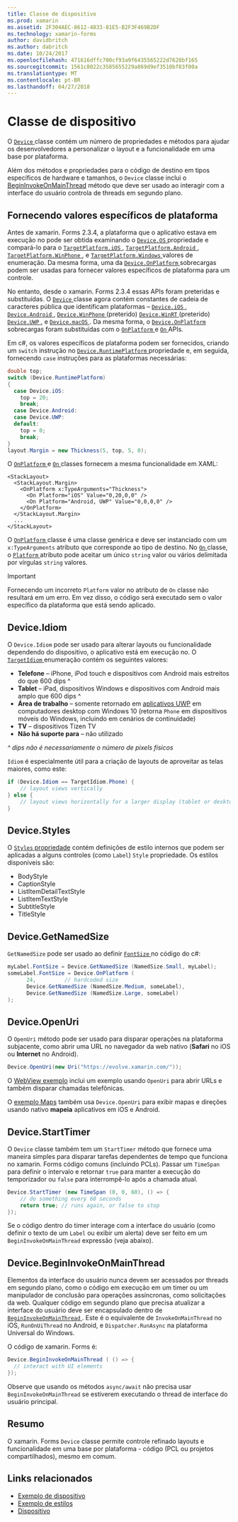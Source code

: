 ```yaml
---
title: Classe de dispositivo
ms.prod: xamarin
ms.assetid: 2F304AEC-8612-4833-81E5-B2F3F469B2DF
ms.technology: xamarin-forms
author: davidbritch
ms.author: dabritch
ms.date: 10/24/2017
ms.openlocfilehash: 471616dffc700cf93a9f6435565222d7628bf165
ms.sourcegitcommit: 1561c8022c3585655229a869d9ef3510bf83f00a
ms.translationtype: MT
ms.contentlocale: pt-BR
ms.lasthandoff: 04/27/2018
---
```

# <a name="device-class"></a>Classe de dispositivo

O [ `Device` ](https://developer.xamarin.com/api/type/Xamarin.Forms.Device/) classe contém um número de propriedades e métodos para ajudar os desenvolvedores a personalizar o layout e a funcionalidade em uma base por plataforma.

Além dos métodos e propriedades para o código de destino em tipos específicos de hardware e tamanhos, o `Device` classe inclui o [BeginInvokeOnMainThread](#Device_BeginInvokeOnMainThread) método que deve ser usado ao interagir com a interface do usuário controla de threads em segundo plano.

<a name="providing-platform-values" />

## <a name="providing-platform-specific-values"></a>Fornecendo valores específicos de plataforma

Antes de xamarin. Forms 2.3.4, a plataforma que o aplicativo estava em execução no pode ser obtida examinando o [ `Device.OS` ](https://developer.xamarin.com/api/property/Xamarin.Forms.Device.OS/) propriedade e compará-lo para o [ `TargetPlatform.iOS` ](https://developer.xamarin.com/api/field/Xamarin.Forms.TargetPlatform.iOS/), [ `TargetPlatform.Android` ](https://developer.xamarin.com/api/field/Xamarin.Forms.TargetPlatform.Android/), [ `TargetPlatform.WinPhone` ](https://developer.xamarin.com/api/field/Xamarin.Forms.TargetPlatform.WinPhone/), e [ `TargetPlatform.Windows` ](https://developer.xamarin.com/api/field/Xamarin.Forms.TargetPlatform.Windows/) valores de enumeração. Da mesma forma, uma da [ `Device.OnPlatform` ](https://developer.xamarin.com/api/member/Xamarin.Forms.Device.OnPlatform/p/System.Action/System.Action/System.Action/System.Action/) sobrecargas podem ser usadas para fornecer valores específicos de plataforma para um controle.

No entanto, desde o xamarin. Forms 2.3.4 essas APIs foram preteridas e substituídas. O [ `Device` ](https://developer.xamarin.com/api/type/Xamarin.Forms.Device/) classe agora contém constantes de cadeia de caracteres pública que identificam plataformas – [ `Device.iOS` ](https://developer.xamarin.com/api/field/Xamarin.Forms.Device.iOS/), [ `Device.Android` ](https://developer.xamarin.com/api/field/Xamarin.Forms.Device.Android/), [ `Device.WinPhone` ](https://developer.xamarin.com/api/field/Xamarin.Forms.Device.WinPhone/) (preterido) [ `Device.WinRT` ](https://developer.xamarin.com/api/field/Xamarin.Forms.Device.WinRT/) (preterido) [ `Device.UWP` ](https://developer.xamarin.com/api/field/Xamarin.Forms.Device.UWP/), e [ `Device.macOS` ](https://developer.xamarin.com/api/field/Xamarin.Forms.Device.macOS/). Da mesma forma, o [ `Device.OnPlatform` ](https://developer.xamarin.com/api/member/Xamarin.Forms.Device.OnPlatform/p/System.Action/System.Action/System.Action/System.Action/) sobrecargas foram substituídas com o [ `OnPlatform` ](https://developer.xamarin.com/api/type/Xamarin.Forms.OnPlatform%3CT%3E/) e [ `On` ](https://developer.xamarin.com/api/type/Xamarin.Forms.On/) APIs.

Em c#, os valores específicos de plataforma podem ser fornecidos, criando um `switch` instrução no [ `Device.RuntimePlatform` ](https://developer.xamarin.com/api/property/Xamarin.Forms.Device.RuntimePlatform/) propriedade e, em seguida, fornecendo `case` instruções para as plataformas necessárias:

```csharp
double top;
switch (Device.RuntimePlatform)
{
  case Device.iOS:
    top = 20;
    break;
  case Device.Android:
  case Device.UWP:
  default:
    top = 0;
    break;
}
layout.Margin = new Thickness(5, top, 5, 0);
```

O [ `OnPlatform` ](https://developer.xamarin.com/api/type/Xamarin.Forms.OnPlatform%3CT%3E/) e [ `On` ](https://developer.xamarin.com/api/type/Xamarin.Forms.On/) classes fornecem a mesma funcionalidade em XAML:

```xaml
<StackLayout>
  <StackLayout.Margin>
    <OnPlatform x:TypeArguments="Thickness">
      <On Platform="iOS" Value="0,20,0,0" />
      <On Platform="Android, UWP" Value="0,0,0,0" />
    </OnPlatform>
  </StackLayout.Margin>
  ...
</StackLayout>
```

O [ `OnPlatform` ](https://developer.xamarin.com/api/type/Xamarin.Forms.OnPlatform%3CT%3E/) classe é uma classe genérica e deve ser instanciado com um `x:TypeArguments` atributo que corresponde ao tipo de destino. No [ `On` ](https://developer.xamarin.com/api/type/Xamarin.Forms.On/) classe, o [ `Platform` ](https://developer.xamarin.com/api/property/Xamarin.Forms.On.Platform/) atributo pode aceitar um único `string` valor ou vários delimitada por vírgulas `string` valores.

> [!IMPORTANT]
> Fornecendo um incorreto `Platform` valor no atributo de `On` classe não resultará em um erro. Em vez disso, o código será executado sem o valor específico da plataforma que está sendo aplicado.

<a name="Device_Idiom" />

## <a name="deviceidiom"></a>Device.Idiom

O `Device.Idiom` pode ser usado para alterar layouts ou funcionalidade dependendo do dispositivo, o aplicativo está em execução no. O [ `TargetIdiom` ](https://developer.xamarin.com/api/type/Xamarin.Forms.TargetIdiom/) enumeração contém os seguintes valores:

-  **Telefone** – iPhone, iPod touch e dispositivos com Android mais estreitos do que 600 dips ^
-  **Tablet** – iPad, dispositivos Windows e dispositivos com Android mais amplo que 600 dips ^
-  **Área de trabalho** – somente retornado em [aplicativos UWP](~/xamarin-forms/platform/windows/installation/index.md) em computadores desktop com Windows 10 (retorna `Phone` em dispositivos móveis do Windows, incluindo em cenários de continuidade)
-  **TV** – dispositivos Tizen TV
-  **Não há suporte para** – não utilizado

*^ dips não é necessariamente o número de pixels físicos*

`Idiom` é especialmente útil para a criação de layouts de aproveitar as telas maiores, como este:

```csharp
if (Device.Idiom == TargetIdiom.Phone) {
    // layout views vertically
} else {
    // layout views horizontally for a larger display (tablet or desktop)
}
```

<a name="Device_Styles" />

## <a name="devicestyles"></a>Device.Styles

O [ `Styles` propriedade](~/xamarin-forms/user-interface/styles/index.md) contém definições de estilo internos que podem ser aplicadas a alguns controles (como `Label`) `Style` propriedade. Os estilos disponíveis são:

* BodyStyle
* CaptionStyle
* ListItemDetailTextStyle
* ListItemTextStyle
* SubtitleStyle
* TitleStyle

<a name="Device_GetNamedSize" />

## <a name="devicegetnamedsize"></a>Device.GetNamedSize

`GetNamedSize` pode ser usado ao definir [ `FontSize` ](~/xamarin-forms/user-interface/text/fonts.md) no código do c#:

```csharp
myLabel.FontSize = Device.GetNamedSize (NamedSize.Small, myLabel);
someLabel.FontSize = Device.OnPlatform (
      24,         // hardcoded size
      Device.GetNamedSize (NamedSize.Medium, someLabel),
      Device.GetNamedSize (NamedSize.Large, someLabel)
);
```

<a name="Device_OpenUri" />

## <a name="deviceopenuri"></a>Device.OpenUri

O `OpenUri` método pode ser usado para disparar operações na plataforma subjacente, como abrir uma URL no navegador da web nativo (**Safari** no iOS ou **Internet** no Android).

```csharp
Device.OpenUri(new Uri("https://evolve.xamarin.com/"));
```

O [WebView exemplo](https://github.com/xamarin/xamarin-forms-samples/blob/master/WorkingWithWebview/WorkingWithWebview/WebAppPage.cs) inclui um exemplo usando `OpenUri` para abrir URLs e também disparar chamadas telefônicas.

O [exemplo Maps](https://github.com/xamarin/xamarin-forms-samples/blob/master/WorkingWithMaps/WorkingWithMaps/MapAppPage.cs) também usa `Device.OpenUri` para exibir mapas e direções usando nativo **mapeia** aplicativos em iOS e Android.

<a name="Device_StartTimer" />

## <a name="devicestarttimer"></a>Device.StartTimer

O `Device` classe também tem um `StartTimer` método que fornece uma maneira simples para disparar tarefas dependentes de tempo que funciona no xamarin. Forms código comuns (incluindo PCLs). Passar um `TimeSpan` para definir o intervalo e retornar `true` para manter a execução do temporizador ou `false` para interrompê-lo após a chamada atual.

```csharp
Device.StartTimer (new TimeSpan (0, 0, 60), () => {
    // do something every 60 seconds
    return true; // runs again, or false to stop
});
```

Se o código dentro do timer interage com a interface do usuário (como definir o texto de um `Label` ou exibir um alerta) deve ser feito em um `BeginInvokeOnMainThread` expressão (veja abaixo).

<a name="Device_BeginInvokeOnMainThread" />

## <a name="devicebegininvokeonmainthread"></a>Device.BeginInvokeOnMainThread

Elementos da interface do usuário nunca devem ser acessados por threads em segundo plano, como o código em execução em um timer ou um manipulador de conclusão para operações assíncronas, como solicitações da web. Qualquer código em segundo plano que precisa atualizar a interface do usuário deve ser encapsulado dentro de [ `BeginInvokeOnMainThread` ](https://developer.xamarin.com/api/member/Xamarin.Forms.Device.BeginInvokeOnMainThread/p/System.Action/). Este é o equivalente de `InvokeOnMainThread` no iOS, `RunOnUiThread` no Android, e `Dispatcher.RunAsync` na plataforma Universal do Windows.

O código de xamarin. Forms é:

```csharp
Device.BeginInvokeOnMainThread ( () => {
  // interact with UI elements
});
```

Observe que usando os métodos `async/await` não precisa usar `BeginInvokeOnMainThread` se estiverem executando o thread de interface do usuário principal.

## <a name="summary"></a>Resumo

O xamarin. Forms `Device` classe permite controle refinado layouts e funcionalidade em uma base por plataforma - código (PCL ou projetos compartilhados), mesmo em comum.


## <a name="related-links"></a>Links relacionados

- [Exemplo de dispositivo](https://developer.xamarin.com/samples/xamarin-forms/WorkingWithDevice/)
- [Exemplo de estilos](https://developer.xamarin.com/samples/xamarin-forms/WorkingWithStyles/)
- [Dispositivo](https://developer.xamarin.com/api/type/Xamarin.Forms.Device/)
